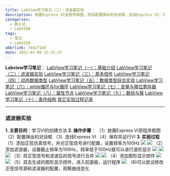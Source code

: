 ```yaml
---
title: LabView学习笔记（二）：滤波器实验
description: 放置Express VI至程序框图，然后配置弹出的对话框，连线Express VI，保存并运行VI。
categories:
  - 嵌入式
  - LabVIEW
tags:
  - 笔记
  - LabVIEW
abbrlink: 7442f1dd
date: 2021-01-08 15:15:37
---
```


**Labview学习笔记**：
[LabView学习笔记（一）：基础介绍](https://blog.csdn.net/weixin_44543463/article/details/112325523)
[LabView学习笔记（二）：滤波器实验](https://blog.csdn.net/weixin_44543463/article/details/112329185)
[LabView学习笔记（三）：基本控件](https://blog.csdn.net/weixin_44543463/article/details/112364388)
[LabView学习笔记（四）：动态数据类型](https://blog.csdn.net/weixin_44543463/article/details/112366358)
[LabView学习笔记（五）：数据类型综合实验](https://blog.csdn.net/weixin_44543463/article/details/112392799)
[LabView学习笔记（六）：while循环与for循环](https://blog.csdn.net/weixin_44543463/article/details/112393383)
[LabView学习笔记（七）：变量与移位寄存器](https://blog.csdn.net/weixin_44543463/article/details/112431393)
[LabView学习笔记（八）：属性节点](https://blog.csdn.net/weixin_44543463/article/details/112470713)
[LabView学习笔记（九）：数组与簇](https://blog.csdn.net/weixin_44543463/article/details/112529983)
[LabView学习笔记（十）：条件结构](https://blog.csdn.net/weixin_44543463/article/details/112571924)
[其它实验过程记录](https://blog.csdn.net/weixin_44543463/category_10714833.html)

---
### 滤波器实验
**1. 主要目的**：学习VI的创建方法
**2. 操作步骤**：
（1）放置Express VI至程序框图
（2）配置弹出的对话框
（3）连线Express VI
（4）保存并运行VI
**3. 实验过程**
（1）添加正弦仿真信号，并对正弦信号进行配置，设置频率为100Hz
![](https://img.mahaofei.com/img/202112231047458-labview-notes2-1.png)
![](https://img.mahaofei.com/img/202112231048500-labview-notes2-2.png)
（2）添加滤波器，设置截止频率为100Hz，频率低于100Hz就可以进行波形显示
![](https://img.mahaofei.com/img/202112231048435-labview-notes2-3.png)
![](https://img.mahaofei.com/img/202112231048260-labview-notes2-4.png)
![](https://img.mahaofei.com/img/202112231048631-labview-notes2-5.png)
（3）将正弦信号和滤波后的信号进行合并
![](https://img.mahaofei.com/img/202112231049922-labview-notes2-6.png)
![](https://img.mahaofei.com/img/202112231049124-labview-notes2-7.png)
（4）添加图形显示控件
![](https://img.mahaofei.com/img/202112231049374-labview-notes2-8.png)
![](https://img.mahaofei.com/img/202112231049966-labview-notes2-9.png)
（5）双击生成的图形显示控件，进入前面板，运行程序
![](https://img.mahaofei.com/img/202112231050285-labview-notes2-10.png)
（6)可以尝试修改正弦信号源和滤波器的配置，观察曲线变化